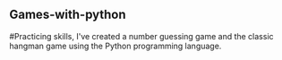 ## Games-with-python

#Practicing skills, I've created a number guessing game and the classic hangman game using the Python programming language.
